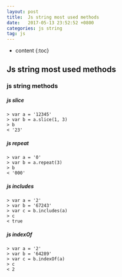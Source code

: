 ```yaml
---
layout: post
title:  Js string most used methods 
date:   2017-05-13 23:52:52 +0800
categories: js string 
tag: js 
---
```


* content
{:toc}

Js string most used methods 
------------------------

### js string methods 

##### js slice
```
> var a = '12345'
> var b = a.slice(1, 3)
> b
< '23'
```
##### js repeat
```
> var a = '0'
> var b = a.repeat(3)
> b
< '000'
```
##### js includes
```
> var a = '2'
> var b = '67243'
> var c = b.includes(a)
> c
< true
```
##### js indexOf
```
> var a = '2'
> var b = '64289'
> var c = b.indexOf(a)
> c
< 2
```



[jekyll-docs]: https://jekyllrb.com/docs/home
[jekyll-gh]:   https://github.com/jekyll/jekyll
[jekyll-talk]: https://talk.jekyllrb.com/
